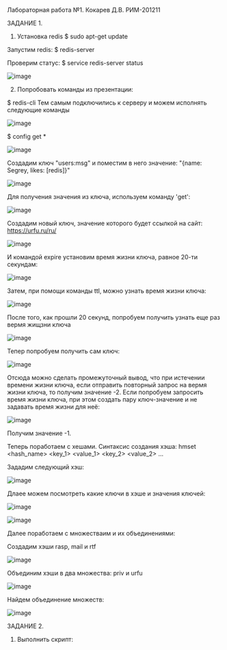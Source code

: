 Лабораторная работа №1. Кокарев Д.В. РИМ-201211

ЗАДАНИЕ 1.

1. Установка redis
  $ sudo apt-get update

Запустим redis:
  $ redis-server

Проверим статус:
$ service redis-server status

![image](https://user-images.githubusercontent.com/95758544/145271117-86dd5482-67fb-475b-a586-e38cae6f3516.png)

2. Попробовать команды из презентации:

$ redis-cli
Тем самым подключились к серверу и можем исполнять следующие команды

![image](https://user-images.githubusercontent.com/95758544/145271484-0b4a6908-eb01-4144-8cc2-1248d9dab10b.png)

$ config get *

![image](https://user-images.githubusercontent.com/95758544/145271966-c8c4e8c7-7f3b-4960-9ecb-645532558089.png)

Создадим ключ "users:msg" и поместим в него значение: "{name: Segrey, likes: [redis]}"

![image](https://user-images.githubusercontent.com/95758544/145403992-d3d0e6f3-2f43-4cb4-b7f1-a5167d301725.png)

Для получения значения из ключа, используем команду 'get': 
    
![image](https://user-images.githubusercontent.com/95758544/145405822-ef7daf4c-e83c-4598-9795-c0c88ab9ccee.png)

Создадим новый ключ, значение которого будет ссылкой на сайт: https://urfu.ru/ru/
    
![image](https://user-images.githubusercontent.com/95758544/145406255-5b3fdd9f-ba6b-46e3-8c96-42dc85670496.png)

И командой expire установим время жизни ключа, равное 20-ти секундам:
    
![image](https://user-images.githubusercontent.com/95758544/145406547-496ff908-2f8f-4c69-9306-faf030ba6307.png)

Затем, при помощи команды ttl, можно узнать время жизни ключа:
   
![image](https://user-images.githubusercontent.com/95758544/145406638-73b62fbd-afce-4f7e-b8d9-1ffa347c4192.png)

После того, как прошли 20 секунд, попробуем получить узнать еще раз вермя жищзни ключа
    
![image](https://user-images.githubusercontent.com/95758544/145406753-f049b06f-66e4-442a-99ae-7ca5f558b8bf.png)

Тепер попробуем получить сам ключ:
    
![image](https://user-images.githubusercontent.com/95758544/145406829-8ac0ba61-7ec7-4a86-8bb5-01bdb09b580a.png)

Отсюда можно сделать промежуточный вывод, что при истечении времени жизни ключа, если отправить повторный запрос на вермя жизни ключа, то получим значение -2.
Если попробуем запросить время жизни ключа, при этом создать пару ключ-значение и не задавать время жизни для неё:
    
![image](https://user-images.githubusercontent.com/95758544/145407108-a3ab8522-27e5-428c-80f5-bb38a7a6d8d4.png)

Получим значение -1.

Теперь поработаем с хешами.
Синтаксис создания хэша: hmset <hash_name> <key_1> <value_1> <key_2> <value_2> ...

Зададим следующий хэш:

![image](https://user-images.githubusercontent.com/95758544/145409569-b66bb67b-8956-4fae-baf8-b1d5f60634a1.png)

Длаее можем посмотреть какие ключи в хэше и значения ключей:

![image](https://user-images.githubusercontent.com/95758544/145409783-ff6ef550-d139-4326-bc37-6a3f3808e14c.png)

![image](https://user-images.githubusercontent.com/95758544/145409824-e3a2d0bf-42ca-4bd7-aa43-77844e51d325.png)

Далее поработаем с множестваим и их объединениями:

Создадим хэши rasp, mail и rtf

![image](https://user-images.githubusercontent.com/95758544/145426263-cad1de75-9160-4db1-90ef-4bae03e0e454.png)

Объединим хэши в два множества: priv и urfu

![image](https://user-images.githubusercontent.com/95758544/145426514-fb1fc5a1-3818-4799-a045-fd0215a4c25c.png)

Найдем объединение множеств:

![image](https://user-images.githubusercontent.com/95758544/145426612-1636ec90-a572-4a09-b4ed-d3756ca1fefc.png)


ЗАДАНИЕ 2.

1. Выполнить скрипт:
